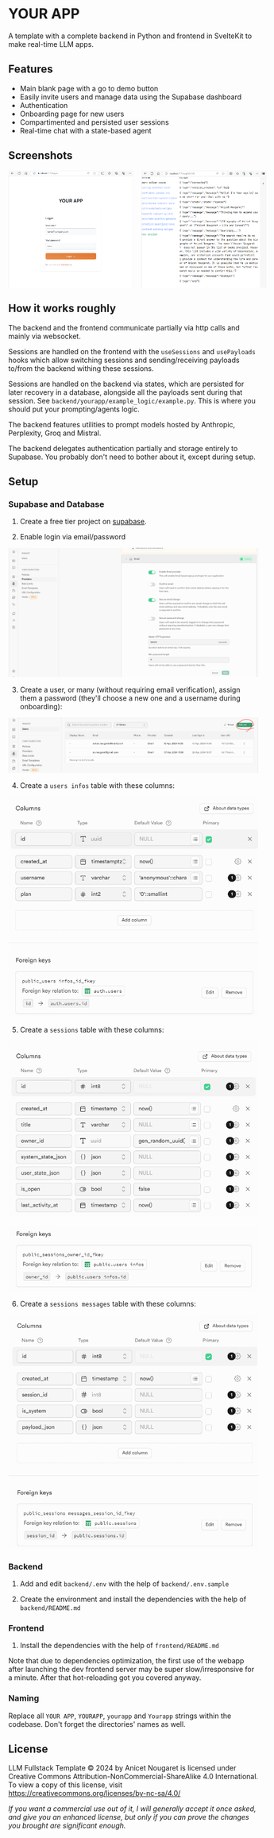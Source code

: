 # YOUR APP

A template with a complete backend in Python and frontend in SvelteKit to make real-time LLM apps.

## Features

- Main blank page with a go to demo button
- Easily invite users and manage data using the Supabase dashboard
- Authentication
- Onboarding page for new users
- Compartimented and persisted user sessions
- Real-time chat with a state-based agent

## Screenshots

<div style="display: flex; gap: 1rem;">
  <img src="docs/loginscreen.png" alt="login screen" style="width: 50%;">
  <img src="docs/screen.png" alt="chat screen" style="width: 50%;">
</div>

## How it works roughly

The backend and the frontend communicate partially via http calls and mainly via websocket.

Sessions are handled on the frontend with the `useSessions` and `usePayloads` hooks which allow switching sessions and sending/receiving payloads to/from the backend withing these sessions.

Sessions are handled on the backend via states, which are persisted for later recovery in a database, alongside all the payloads sent during that session. See `backend/yourapp/example_logic/example.py`. This is where you should put your prompting/agents logic.

The backend features utilities to prompt models hosted by Anthropic, Perplexity, Groq and Mistral. 

The backend delegates authentication partially and storage entirely to Supabase. You probably don't need to bother about it, except during setup.


## Setup

### Supabase and Database

1. Create a free tier project on [supabase](https://supabase.com/).

2. Enable login via email/password

![alt text](docs/emaillogin.png)

3. Create a user, or many (without requiring email verification), assign them a password (they'll choose a new one and a username during onboarding):

![alt](docs/adduser.png)

4. Create a `users infos` table with these columns:

![alt text](docs/userinfos.png)

5. Create a `sessions` table with these columns:

![alt text](docs/sessions1.png)

![alt text](docs/sessions2.png)

6. Create a `sessions messages` table with these columns:

![alt text](docs/sessionsmessages.png)

### Backend

1. Add and edit `backend/.env` with the help of `backend/.env.sample`

2. Create the environment and install the dependencies with the help of `backend/README.md`

### Frontend

1. Install the dependencies with the help of `frontend/README.md`

Note that due to dependencies optimization, the first use of the webapp after launching the dev frontend server may be super slow/irresponsive for a minute. After that hot-reloading got you covered anyway.

### Naming

Replace all `YOUR APP`, `YOURAPP`, `yourapp` and `Yourapp` strings within the codebase. Don't forget the directories' names as well.

## License

LLM Fullstack Template © 2024 by Anicet Nougaret is licensed under Creative Commons Attribution-NonCommercial-ShareAlike 4.0 International. To view a copy of this license, visit https://creativecommons.org/licenses/by-nc-sa/4.0/

*If you want a commercial use out of it, I will generally accept it once asked, and give you an enhanced license, but only if you can prove the changes you brought are significant enough.*